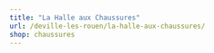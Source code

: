 ```yaml
---
title: "La Halle aux Chaussures"
url: /deville-les-rouen/la-halle-aux-chaussures/
shop: chaussures
---
```

